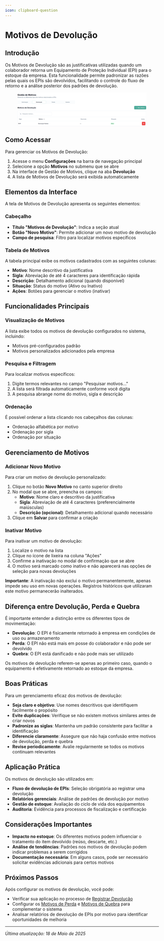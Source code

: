 ```yaml
---
icon: clipboard-question
---
```


# Motivos de Devolução

## Introdução

Os Motivos de Devolução são as justificativas utilizadas quando um colaborador retorna um Equipamento de Proteção Individual (EPI) para o estoque da empresa. Esta funcionalidade permite padronizar as razões pelas quais os EPIs são devolvidos, facilitando o controle do fluxo de retorno e a análise posterior dos padrões de devolução.

<figure><img src="../../.gitbook/assets/image (66).png" alt=""><figcaption></figcaption></figure>

## Como Acessar

Para gerenciar os Motivos de Devolução:

1. Acesse o menu **Configurações** na barra de navegação principal
2. Selecione a opção **Motivos** no submenu que se abre
3. Na interface de Gestão de Motivos, clique na aba **Devolução**
4. A lista de Motivos de Devolução será exibida automaticamente

## Elementos da Interface

A tela de Motivos de Devolução apresenta os seguintes elementos:

### Cabeçalho

* **Título "Motivos de Devolução"**: Indica a seção atual
* **Botão "Novo Motivo"**: Permite adicionar um novo motivo de devolução
* **Campo de pesquisa**: Filtro para localizar motivos específicos

### Tabela de Motivos

A tabela principal exibe os motivos cadastrados com as seguintes colunas:

* **Motivo**: Nome descritivo da justificativa
* **Sigla**: Abreviação de até 4 caracteres para identificação rápida
* **Descrição**: Detalhamento adicional (quando disponível)
* **Situação**: Status do motivo (Ativo ou Inativo)
* **Ações**: Botões para gerenciar o motivo (inativar)

## Funcionalidades Principais

### Visualização de Motivos

A lista exibe todos os motivos de devolução configurados no sistema, incluindo:

* Motivos pré-configurados padrão
* Motivos personalizados adicionados pela empresa

### Pesquisa e Filtragem

Para localizar motivos específicos:

1. Digite termos relevantes no campo "Pesquisar motivos..."
2. A lista será filtrada automaticamente conforme você digita
3. A pesquisa abrange nome do motivo, sigla e descrição

### Ordenação

É possível ordenar a lista clicando nos cabeçalhos das colunas:

* Ordenação alfabética por motivo
* Ordenação por sigla
* Ordenação por situação

## Gerenciamento de Motivos

### Adicionar Novo Motivo

Para criar um motivo de devolução personalizado:

1. Clique no botão **Novo Motivo** no canto superior direito
2. No modal que se abre, preencha os campos:
   * **Motivo**: Nome claro e descritivo da justificativa
   * **Sigla**: Abreviação de até 4 caracteres (preferencialmente maiúsculas)
   * **Descrição (opcional)**: Detalhamento adicional quando necessário
3. Clique em **Salvar** para confirmar a criação

### Inativar Motivo

Para inativar um motivo de devolução:

1. Localize o motivo na lista
2. Clique no ícone de lixeira na coluna "Ações"
3. Confirme a inativação no modal de confirmação que se abre
4. O motivo será marcado como inativo e não aparecerá nas opções de seleção para novas devoluções

**Importante**: A inativação não exclui o motivo permanentemente, apenas impede seu uso em novas operações. Registros históricos que utilizaram este motivo permanecerão inalterados.

## Diferença entre Devolução, Perda e Quebra

É importante entender a distinção entre os diferentes tipos de movimentação:

* **Devolução**: O EPI é fisicamente retornado à empresa em condições de uso ou armazenamento
* **Perda**: O EPI não está mais em posse do colaborador e não pode ser devolvido
* **Quebra**: O EPI está danificado e não pode mais ser utilizado

Os motivos de devolução referem-se apenas ao primeiro caso, quando o equipamento é efetivamente retornado ao estoque da empresa.

## Boas Práticas

Para um gerenciamento eficaz dos motivos de devolução:

* **Seja claro e objetivo**: Use nomes descritivos que identifiquem facilmente o propósito
* **Evite duplicações**: Verifique se não existem motivos similares antes de criar novos
* **Padronize as siglas**: Mantenha um padrão consistente para facilitar a identificação
* **Diferencie claramente**: Assegure que não haja confusão entre motivos de devolução, perda e quebra
* **Revise periodicamente**: Avalie regularmente se todos os motivos continuam relevantes

## Aplicação Prática

Os motivos de devolução são utilizados em:

* **Fluxo de devolução de EPIs**: Seleção obrigatória ao registrar uma devolução
* **Relatórios gerenciais**: Análise de padrões de devolução por motivo
* **Gestão de estoque**: Avaliação do ciclo de vida dos equipamentos
* **Auditoria**: Evidência para processos de fiscalização e certificação

## Considerações Importantes

* **Impacto no estoque**: Os diferentes motivos podem influenciar o tratamento do item devolvido (reúso, descarte, etc.)
* **Análise de tendências**: Padrões nos motivos de devolução podem indicar problemas a serem corrigidos
* **Documentação necessária**: Em alguns casos, pode ser necessário solicitar evidências adicionais para certos motivos

## Próximos Passos

Após configurar os motivos de devolução, você pode:

* Verificar sua aplicação no processo de [Registrar Devolução](../../solicitacoes/devolucao/registrar-devolucao.md)
* Configurar os [Motivos de Perda](motivos-perda.md) e [Motivos de Quebra](motivos-quebra.md) para complementar o sistema
* Analisar relatórios de devolução de EPIs por motivo para identificar oportunidades de melhoria

***

_Última atualização: 18 de Maio de 2025_
